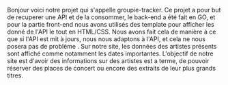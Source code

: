 Bonjour voici notre projet qui s'appelle groupie-tracker. Ce projet a pour but de recuperer une API et de la consommer, le back-end a été fait en GO, et pour la partie front-end nous avons utilisés des template pour afficher les donné de l'API le tout en HTML/CSS. Nous avons fait cela de manière à ce que si l'API est mit à jours, nous nous adaptons à l'API, et cela ne nous posera pas de problème . Sur notre site, les données des artistes présents sont affiché comme notamment les dates importantes. L'objectif de notre site est d'avoir des informations sur des artistes est a terme, de pouvoir réserver des places de concert ou encore des extraits de leur plus grands titres.
